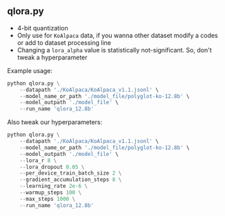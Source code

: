 ## qlora.py

- 4-bit quantization
- Only use for `KoAlpaca` data, if you wanna other dataset modify a codes or add to dataset processing line
- Changing a `lora_alpha` value is statistically not-significant. So, don't tweak a hyperparameter


Example usage:

```python
python qlora.py \
    --datapath './KoAlpaca/KoAlpaca_v1.1.jsonl' \
    --model_name_or_path './model_file/polyglot-ko-12.8b' \
    --model_outpath './model_file' \
    --run_name 'qlora_12.8b'
```

Also tweak our hyperparameters:

```python
python qlora.py \
    --datapath './KoAlpaca/KoAlpaca_v1.1.jsonl' \
    --model_name_or_path './model_file/polyglot-ko-12.8b' \
    --model_outpath './model_file' \
    --lora_r 8 \
    --lora_dropout 0.05 \
    --per_device_train_batch_size 2 \
    --gradient_accumulation_steps 8 \
    --learning_rate 2e-6 \
    --warmup_steps 100 \
    --max_steps 1000 \
    --run_name 'qlora_12.8b'
```